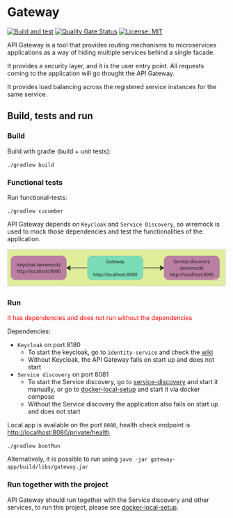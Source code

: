 # Gateway
[![Build and test](https://github.com/groot-mg/gateway/actions/workflows/gateway-ci.yml/badge.svg)](https://github.com/groot-mg/gateway/actions/workflows/gateway-ci.yml) [![Quality Gate Status](https://sonarcloud.io/api/project_badges/measure?project=groot-mg_gateway&metric=alert_status)](https://sonarcloud.io/summary/new_code?id=groot-mg_gateway) [![License: MIT](https://img.shields.io/badge/License-MIT-green.svg)](https://github.com/groot-mg/gateway/blob/main/LICENSE)

API Gateway is a tool that provides routing mechanisms to microservices applications as a way of hiding multiple services behind a single facade.

It provides a security layer, and it is the user entry point. All requests coming to the application will go thought the API Gateway.

It provides load balancing across the registered service instances for the same service.

## Build, tests and run

### Build
Build with gradle (build + unit tests):
```
./gradlew build
```

### Functional tests
Run functional-tests:
```
./gradlew cucumber
```

API Gateway depends on `Keycloak` and `Service Discovery`, so wiremock is used to mock those dependencies and test the functionalities of the application.

<img src="./images/functional-tests.jpg"  alt="functional tests dependencies"/>

### Run

<span style="color:red;">It has dependencies and does not run without the dependencies</span>

Dependencies:
* `Keycloak` on port 8180
  * To start the keycloak, go to `identity-service` and check the [wiki](https://github.com/groot-mg/identity-service/wiki/Keycloak#how-to-run)
  * Without Keycloak, the API Gateway fails on start up and does not start
* `Service discovery` on port 8081
  * To start the Service discovery, go to [service-discovery](https://github.com/groot-mg/service-discovery) and start it manually, or go to [docker-local-setup](https://github.com/groot-mg/docker-local-setup) and start it via docker compose
  * Without the Service discovery the application also fails on start up and does not start

Local app is available on the port `8080`, health check endpoint is [http://localhost:8080/private/health](http://localhost:8081/private/health)

```
./gradlew bootRun
 ```

Alternatively, it is possible to run using `java -jar gateway-app/build/libs/gateway.jar`

### Run together with the project

API Gateway should run together with the Service discovery and other services, to run this project, please see [docker-local-setup](https://github.com/groot-mg/docker-local-setup).